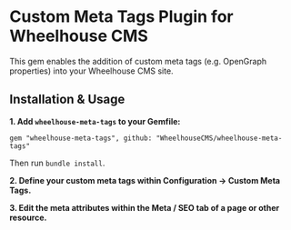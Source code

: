 Custom Meta Tags Plugin for Wheelhouse CMS
==========================================

This gem enables the addition of custom meta tags (e.g. OpenGraph properties) into your Wheelhouse CMS site.


Installation & Usage
--------------------

**1. Add `wheelhouse-meta-tags` to your Gemfile:**

    gem "wheelhouse-meta-tags", github: "WheelhouseCMS/wheelhouse-meta-tags"

Then run `bundle install`.

**2. Define your custom meta tags within Configuration -> Custom Meta Tags.**

**3. Edit the meta attributes within the Meta / SEO tab of a page or other resource.**
